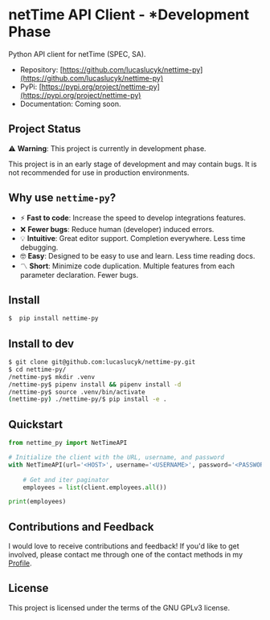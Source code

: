 # netTime API Client - \*Development Phase
Python API client for netTime (SPEC, SA).

- Repository: [https://github.com/lucaslucyk/nettime-py](https://github.com/lucaslucyk/nettime-py)
- PyPi: [https://pypi.org/project/nettime-py](https://pypi.org/project/nettime-py)
- Documentation: Coming soon.


## Project Status
:warning: **Warning**: This project is currently in development phase.

This project is in an early stage of development and may contain bugs. It is not recommended for use in production environments.


## Why use `nettime-py`?
- :zap: __Fast to code__: Increase the speed to develop integrations features.
- :x: __Fewer bugs__: Reduce human (developer) induced errors.
- :bulb: __Intuitive__: Great editor support. Completion everywhere. Less time debugging.
- :nerd_face: __Easy__: Designed to be easy to use and learn. Less time reading docs.
- :part_alternation_mark: __Short__: Minimize code duplication. Multiple features from each parameter declaration. Fewer bugs.


## Install
```bash
$  pip install nettime-py
```


## Install to dev
```bash
$ git clone git@github.com:lucaslucyk/nettime-py.git
$ cd nettime-py/
/nettime-py$ mkdir .venv
/nettime-py$ pipenv install && pipenv install -d
/nettime-py$ source .venv/bin/activate
(nettime-py) ./nettime-py/$ pip install -e .
```


## Quickstart

```python
from nettime_py import NetTimeAPI

# Initialize the client with the URL, username, and password
with NetTimeAPI(url='<HOST>', username='<USERNAME>', password='<PASSWORD>') as client:
    
    # Get and iter paginator
    employees = list(client.employees.all())

print(employees)
```

## Contributions and Feedback
I would love to receive contributions and feedback! If you'd like to get involved, please contact me through one of the contact methods in my [Profile](https://github.com/lucaslucyk).

## License
This project is licensed under the terms of the GNU GPLv3 license.